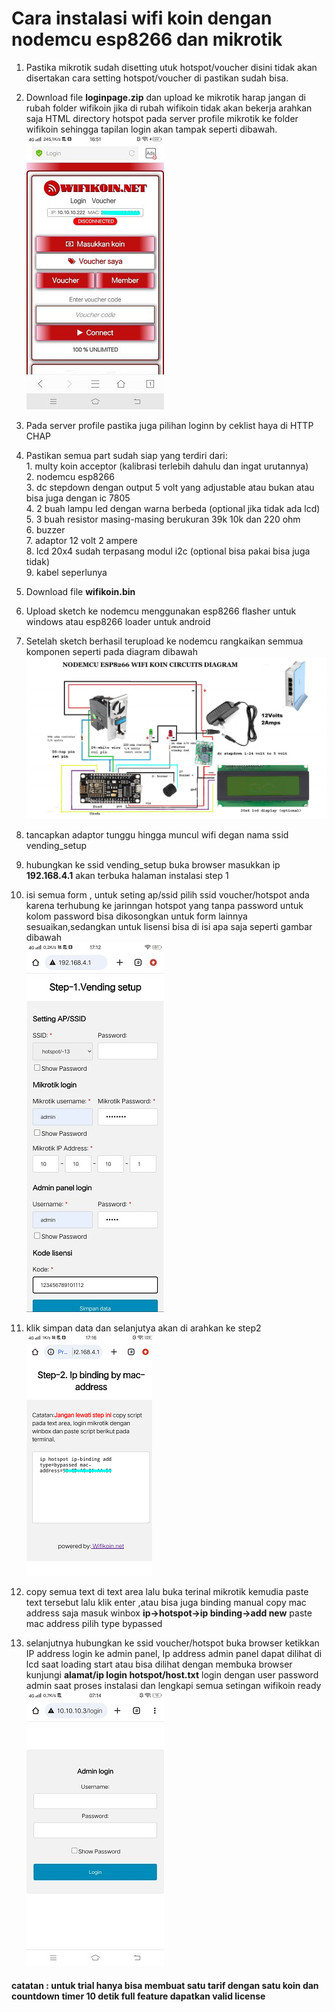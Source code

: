 # Cara instalasi wifi koin dengan nodemcu esp8266 dan mikrotik
1. Pastika mikrotik sudah disetting utuk hotspot/voucher disini tidak akan disertakan cara setting hotspot/voucher di pastikan sudah bisa.<br>

2. Download file **loginpage.zip** dan upload ke mikrotik harap jangan di rubah folder wifikoin jika di rubah wifikoin tidak akan bekerja arahkan saja HTML directory hotspot pada server profile mikrotik ke folder wifikoin sehingga tapilan login akan tampak seperti dibawah.<br>
![loginpage png](https://raw.githubusercontent.com/joehari9/nodemcu-esp8266-wifi-koin/main/screenshot/login.jpg) <br>
3. Pada server profile pastika juga pilihan loginn by ceklist haya di HTTP CHAP<br>
4. Pastikan semua part sudah siap yang terdiri dari:<br>
           1. multy koin acceptor (kalibrasi terlebih dahulu dan ingat urutannya)<br>
           2. nodemcu esp8266<br>
           3. dc stepdown dengan output 5 volt yang adjustable atau bukan atau bisa juga dengan ic 7805<br>
           4. 2 buah lampu led dengan warna berbeda (optional jika tidak ada lcd)<br>
           5. 3 buah resistor masing-masing berukuran 39k 10k dan 220 ohm<br>
           6. buzzer<br>
           7. adaptor 12 volt 2 ampere<br>
           8. lcd 20x4 sudah terpasang modul i2c (optional bisa pakai bisa juga tidak)<br>
           9. kabel seperlunya<br>
5. Download file **wifikoin.bin**<br>
6. Upload sketch ke nodemcu menggunakan esp8266 flasher untuk windows atau esp8266 loader untuk android<br>
7. Setelah sketch berhasil terupload ke nodemcu rangkaikan semmua komponen seperti pada diagram dibawah<br>
![diagram png](https://raw.githubusercontent.com/joehari9/nodemcu-esp8266-wifi-koin/main/screenshot/diagram.jpg)<br>
8. tancapkan adaptor tunggu hingga muncul wifi degan nama ssid vending_setup <br>
9. hubungkan ke ssid vending_setup buka browser masukkan ip **192.168.4.1** akan terbuka halaman instalasi step 1<br>
10. isi semua form , untuk seting ap/ssid pilih ssid voucher/hotspot anda karena terhubung ke jarinngan hotspot yang tanpa password untuk kolom password bisa dikosongkan untuk form lainnya sesuaikan,sedangkan untuk lisensi bisa di isi apa saja seperti gambar dibawah<br>
![install png](https://raw.githubusercontent.com/joehari9/nodemcu-esp8266-wifi-koin/main/screenshot/istall-step1.jpg)<br>
11. klik simpan data dan selanjutya akan di arahkan ke step2<br>
![step2 png](https://raw.githubusercontent.com/joehari9/nodemcu-esp8266-wifi-koin/main/screenshot/install-step2.png)<br>
12. copy semua text di text area lalu buka terinal mikrotik kemudia paste text tersebut lalu klik enter ,atau bisa juga binding manual copy mac address saja masuk winbox **ip->hotspot->ip binding->add new** paste mac address pilih type bypassed<br>
13. selanjutnya hubungkan ke ssid voucher/hotspot buka browser ketikkan IP address login ke admin panel, Ip address admin panel dapat dilihat di lcd saat loading start atau bisa dilihat dengan membuka browser kunjungi **alamat/ip login hotspot/host.txt** login dengan user password admin saat proses instalasi dan lengkapi semua setingan wifikoin ready <br>
![admin png](https://raw.githubusercontent.com/joehari9/nodemcu-esp8266-wifi-koin/main/screenshot/Screenshot_20240305_071420.jpg)
#### catatan : untuk trial hanya bisa membuat satu tarif dengan satu koin dan countdown timer 10 detik full feature dapatkan valid license
